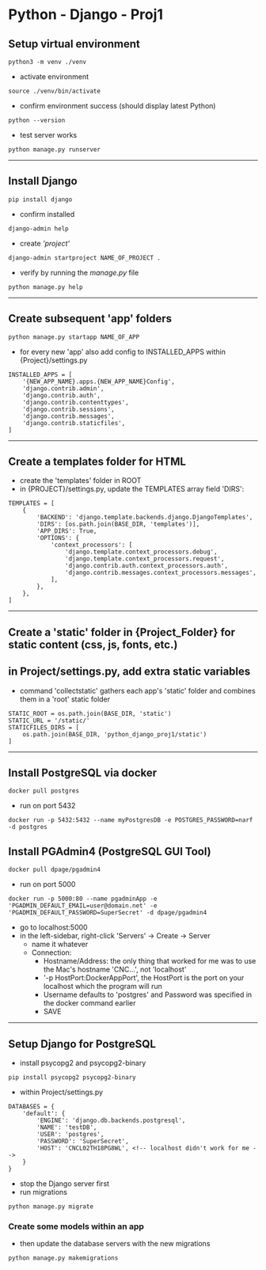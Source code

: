 # Python - Django - Proj1

## Setup virtual environment

```
python3 -m venv ./venv
```
 - activate environment
```
source ./venv/bin/activate
```
 - confirm environment success (should display latest Python)
```
python --version
```
 - test server works
```
python manage.py runserver
```
---

## Install Django
```
pip install django
```
 - confirm installed
```
django-admin help
```
 - create *'project'*
```
django-admin startproject NAME_OF_PROJECT .
```
 - verify by running the *manage.py* file
```
python manage.py help
```
---

## Create subsequent 'app' folders
```
python manage.py startapp NAME_OF_APP
```
 - for every new 'app' also add config to INSTALLED_APPS within {Project}/settings.py
```
INSTALLED_APPS = [
    '{NEW_APP_NAME}.apps.{NEW_APP_NAME}Config',
    'django.contrib.admin',
    'django.contrib.auth',
    'django.contrib.contenttypes',
    'django.contrib.sessions',
    'django.contrib.messages',
    'django.contrib.staticfiles',
]
```
---

## Create a templates folder for HTML
 - create the 'templates' folder in ROOT
 - in {PROJECT}/settings.py, update the TEMPLATES array field 'DIRS':
```
TEMPLATES = [
    {
        'BACKEND': 'django.template.backends.django.DjangoTemplates',
        'DIRS': [os.path.join(BASE_DIR, 'templates')],
        'APP_DIRS': True,
        'OPTIONS': {
            'context_processors': [
                'django.template.context_processors.debug',
                'django.template.context_processors.request',
                'django.contrib.auth.context_processors.auth',
                'django.contrib.messages.context_processors.messages',
            ],
        },
    },
]
```
---

## Create a 'static' folder in {Project_Folder} for static content (css, js, fonts, etc.)

## in Project/settings.py, add extra static variables
 - command 'collectstatic' gathers each app's 'static' folder and combines them in a 'root' static folder
```
STATIC_ROOT = os.path.join(BASE_DIR, 'static')
STATIC_URL = '/static/'
STATICFILES_DIRS = [
    os.path.join(BASE_DIR, 'python_django_proj1/static')
]
```
---

## Install PostgreSQL via docker
```
docker pull postgres
```
 - run on port 5432
```
docker run -p 5432:5432 --name myPostgresDB -e POSTGRES_PASSWORD=narf -d postgres
```

## Install PGAdmin4 (PostgreSQL GUI Tool)
```
docker pull dpage/pgadmin4
```
 - run on port 5000
```
docker run -p 5000:80 --name pgadminApp -e 'PGADMIN_DEFAULT_EMAIL=user@domain.net' -e 'PGADMIN_DEFAULT_PASSWORD=SuperSecret' -d dpage/pgadmin4
```
 - go to localhost:5000
 - in the left-sidebar, right-click 'Servers' -> Create -> Server
   - name it whatever
   - Connection:
     - Hostname/Address: the only thing that worked for me was to use the Mac's hostname 'CNC...', not 'localhost'
     - '-p HostPort:DockerAppPort', the HostPort is the port on your localhost which the program will run
     - Username defaults to 'postgres' and Password was specified in the docker command earlier
     - SAVE
---

## Setup Django for PostgreSQL
 - install psycopg2 and psycopg2-binary
```
pip install psycopg2 psycopg2-binary
```
 - within Project/settings.py
```
DATABASES = {
    'default': {
        'ENGINE': 'django.db.backends.postgresql',
        'NAME': 'testDB',
        'USER': 'postgres',
        'PASSWORD': 'SuperSecret',
        'HOST': 'CNCL02TH18PG8WL', <!-- localhost didn't work for me -->
    }
}
```
 - stop the Django server first
 - run migrations
```
python manage.py migrate
```

### Create some models within an app
 - then update the database servers with the new migrations
```
python manage.py makemigrations
```

